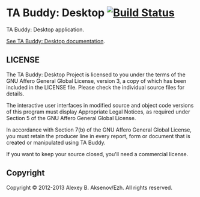 TA Buddy: Desktop [![Build Status](https://travis-ci.org/digimead/digi-TABuddy-desktop.png?branch=master)](https://travis-ci.org/digimead/digi-TABuddy-desktop)
========

TA Buddy: Desktop application.

[See TA Buddy: Desktop documentation](http://digimead.github.io/digi-TABuddy-desktop/).

LICENSE
-------

The TA Buddy: Desktop Project is licensed to you under the terms of
the GNU Affero General Global License, version 3, a copy of which has been
included in the LICENSE file.
Please check the individual source files for details.

The interactive user interfaces in modified source and object code versions
of this program must display Appropriate Legal Notices, as required under
Section 5 of the GNU Affero General Global License.

In accordance with Section 7(b) of the GNU Affero General Global License,
you must retain the producer line in every report, form or document
that is created or manipulated using TA Buddy.

If you want to keep your source closed, you'll need a commercial license.

Copyright
---------

Copyright © 2012-2013 Alexey B. Aksenov/Ezh. All rights reserved.

